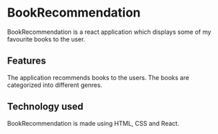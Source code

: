 # BookRecommendation
BookRecommendation is a react application which displays some of my favourite books to the user.

## Features

The application recommends books to the users. The books are categorized into different genres.

## Technology used
BookRecommendation is made using HTML, CSS and React.
